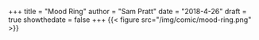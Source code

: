 +++
title = "Mood Ring"
author = "Sam Pratt"
date = "2018-4-26"
draft = true
showthedate = false
+++
{{< figure src="/img/comic/mood-ring.png" >}}